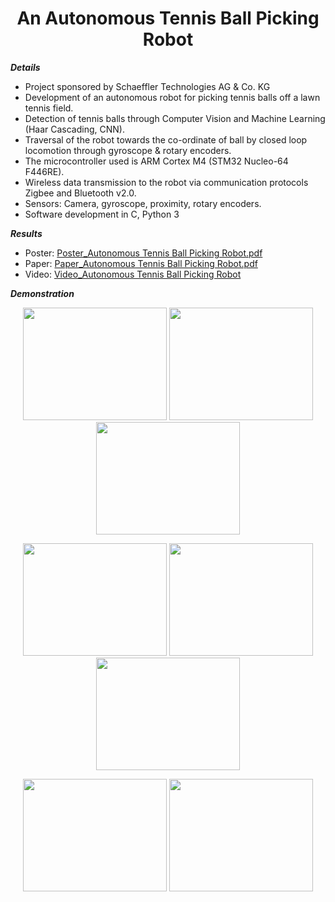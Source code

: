 <h1 align="center">
	An Autonomous Tennis Ball Picking Robot
</h1>

**_Details_**
- Project sponsored by Schaeffler Technologies AG & Co. KG 
- Development of an autonomous robot for picking tennis balls off a lawn tennis field. 
- Detection of tennis balls through Computer Vision and Machine Learning (Haar Cascading, CNN). 
- Traversal of the robot towards the co-ordinate of ball by closed loop locomotion through gyroscope & rotary encoders. 
- The microcontroller used is ARM Cortex M4 (STM32 Nucleo-64 F446RE). 
- Wireless data transmission to the robot via communication protocols Zigbee and Bluetooth v2.0. 
- Sensors: Camera, gyroscope, proximity, rotary encoders. 
- Software development in C, Python 3 

**_Results_**

- Poster: [Poster_Autonomous Tennis Ball Picking Robot.pdf](https://github.com/BKaiwalya/Autonomous-Tennis-Ball-Picking-Robot/files/4433629/TBVICPOSFINAl_STG2.pdf)
- Paper: [Paper_Autonomous Tennis Ball Picking Robot.pdf](https://github.com/BKaiwalya/Autonomous-Tennis-Ball-Picking-Robot/files/4433637/TBVIC_Paper.pdf)
- Video: [Video_Autonomous Tennis Ball Picking Robot](https://www.youtube.com/watch?v=EXw_W_rBGLw&feature=youtu.be)

**_Demonstration_**
<p align="center">
    <img src="https://user-images.githubusercontent.com/63189206/78499133-37c4fd80-774f-11ea-8d09-500c4e03415a.jpg" width="230" height="180" />
	<img src="https://user-images.githubusercontent.com/63189206/78499098-f7fe1600-774e-11ea-8044-0464b81b5438.jpg" width="230" height="180" />
  <img src="https://user-images.githubusercontent.com/63189206/78498933-ecf6b600-774d-11ea-8fea-626099fddadc.jpg" width="230" height="180" />
</p>

<p align="center">
  <img src="https://user-images.githubusercontent.com/63189206/78498935-eec07980-774d-11ea-8733-167d83a683ae.JPG" width="230" height="180" />
  <img src="https://user-images.githubusercontent.com/63189206/78498936-eec07980-774d-11ea-9a2a-f541a74692a7.JPG" width="230" height="180" />
  <img src="https://user-images.githubusercontent.com/63189206/78498938-ef591000-774d-11ea-9fdf-6ba57352ef03.JPG" width="230" height="180" />
</p>

<p align="center">
  <img src="https://user-images.githubusercontent.com/63189206/78498939-ef591000-774d-11ea-85d6-b8fad58af6c9.JPG" width="230" height="180" />
  <img src="https://user-images.githubusercontent.com/63189206/78499323-49f36b80-7750-11ea-8a8c-bb0c288156ec.JPG" width="230" height="180" />
</p>


